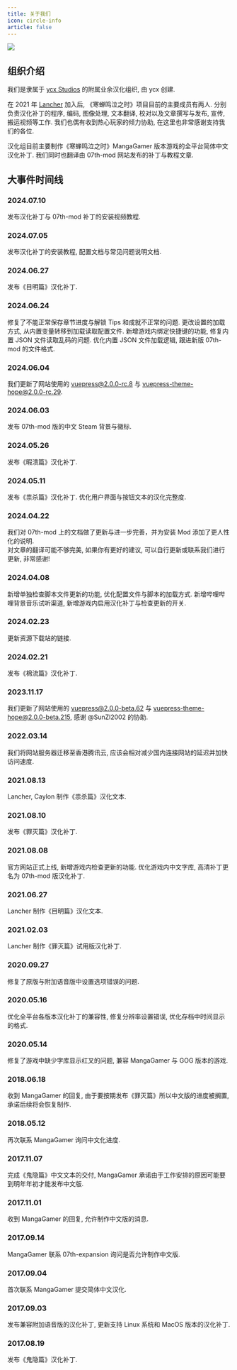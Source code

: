 ```yaml
---
title: 关于我们
icon: circle-info
article: false
---
```

![](https://cdn.iycx.top/files/mologo.png)  
## 组织介绍

我们是隶属于 [ycx Studios](https://www.chinalcmod.com) 的附属业余汉化组织, 由 ycx 创建.

在 2021 年 [Lancher](https://space.bilibili.com/352615779) 加入后, 《寒蝉鸣泣之时》项目目前的主要成员有两人.
分别负责汉化补丁的程序, 编码, 图像处理, 文本翻译, 校对以及文章撰写与发布, 宣传, 搬运视频等工作.
我们也偶有收到热心玩家的倾力协助, 在这里也非常感谢支持我们的各位.

汉化组目前主要制作《寒蝉鸣泣之时》MangaGamer 版本游戏的全平台简体中文汉化补丁.
我们同时也翻译由 07th-mod 网站发布的补丁与教程文章.

## 大事件时间线

### 2024.07.10
发布汉化补丁与 07th-mod 补丁的安装视频教程.

### 2024.07.05
发布汉化补丁的安装教程, 配置文档与常见问题说明文档.

### 2024.06.27
发布《目明篇》汉化补丁.

### 2024.06.24
修复了不能正常保存章节进度与解锁 Tips 和成就不正常的问题.
更改设置的加载方式, 从内置变量转移到加载读取配置文件.
新增游戏内绑定快捷键的功能, 修复内置 JSON 文件读取乱码的问题.
优化内置 JSON 文件加载逻辑, 跟进新版 07th-mod 的文件格式.

### 2024.06.04
我们更新了网站使用的 vuepress@2.0.0-rc.8 与 vuepress-theme-hope@2.0.0-rc.29.  

### 2024.06.03
发布 07th-mod 版的中文 Steam 背景与徽标.

### 2024.05.26
发布《暇溃篇》汉化补丁.

### 2024.05.11
发布《祟杀篇》汉化补丁.
优化用户界面与按钮文本的汉化完整度.

### 2024.04.22
我们对 07th-mod 上的文档做了更新与进一步完善，并为安装 Mod 添加了更人性化的说明.  
对文章的翻译可能不够完美, 如果你有更好的建议, 可以自行更新或联系我们进行更新, 非常感谢!  

### 2024.04.08
新增单独检查脚本文件更新的功能, 优化配置文件与脚本的加载方式.
新增哔哩哔哩背景音乐试听渠道, 新增游戏内启用汉化补丁与检查更新的开关.

### 2024.02.23
更新资源下载站的链接.

### 2024.02.21
发布《棉流篇》汉化补丁.

### 2023.11.17
我们更新了网站使用的 vuepress@2.0.0-beta.62 与 vuepress-theme-hope@2.0.0-beta.215, 感谢 @SunZl2002 的协助.  

### 2022.03.14
我们将网站服务器迁移至香港腾讯云, 应该会相对减少国内连接网站的延迟并加快访问速度.  

### 2021.08.13
Lancher, Caylon 制作《祟杀篇》汉化文本.

### 2021.08.10
发布《罪灭篇》汉化补丁.

### 2021.08.08
官方网站正式上线, 新增游戏内检查更新的功能.
优化游戏内中文字库, 高清补丁更名为 07th-mod 版汉化补丁.

### 2021.06.27
Lancher 制作《目明篇》汉化文本.

### 2021.02.03
Lancher 制作《罪灭篇》试用版汉化补丁.

### 2020.09.27
修复了原版与附加语音版中设置选项错误的问题.

### 2020.05.16
优化全平台各版本汉化补丁的兼容性, 修复分辨率设置错误, 优化存档中时间显示的格式.

### 2020.05.14
修复了游戏中缺少字库显示红叉的问题, 兼容 MangaGamer 与 GOG 版本的游戏.

### 2018.06.18
收到 MangaGamer 的回复, 由于要按期发布《罪灭篇》所以中文版的进度被搁置, 承诺后续将会恢复制作.

### 2018.05.12
再次联系 MangaGamer 询问中文化进度.

### 2017.11.07
完成《鬼隐篇》中文文本的交付, MangaGamer 承诺由于工作安排的原因可能要到明年年初才能发布中文版.

### 2017.11.01
收到 MangaGamer 的回复, 允许制作中文版的消息.

### 2017.09.14
MangaGamer 联系 07th-expansion 询问是否允许制作中文版.

### 2017.09.04
首次联系 MangaGamer 提交简体中文汉化.

### 2017.09.03
发布兼容附加语音版的汉化补丁, 更新支持 Linux 系统和 MacOS 版本的汉化补丁.

### 2017.08.19
发布《鬼隐篇》汉化补丁.